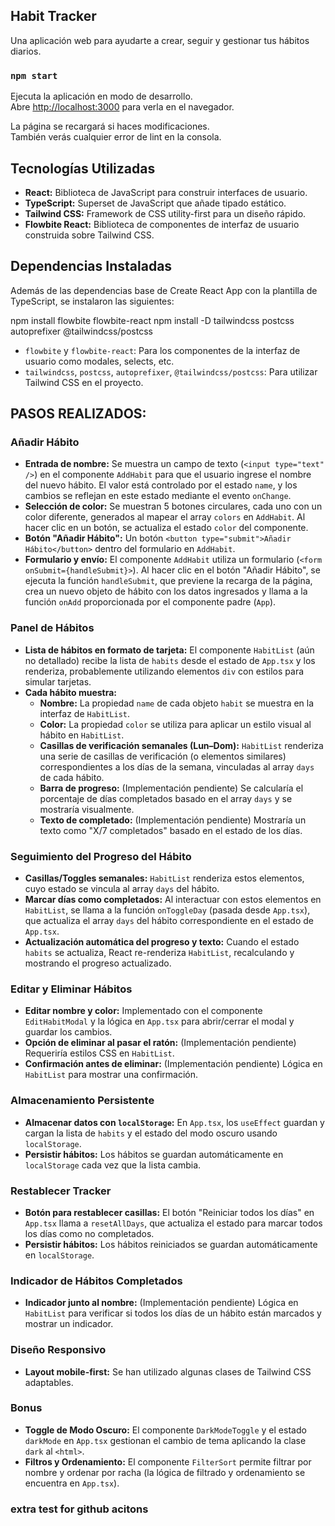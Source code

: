 ## Habit Tracker

Una aplicación web para ayudarte a crear, seguir y gestionar tus hábitos diarios.

### `npm start`

Ejecuta la aplicación en modo de desarrollo.\
Abre [http://localhost:3000](http://localhost:3000) para verla en el navegador.

La página se recargará si haces modificaciones.\
También verás cualquier error de lint en la consola.

## Tecnologías Utilizadas

* **React:** Biblioteca de JavaScript para construir interfaces de usuario.
* **TypeScript:** Superset de JavaScript que añade tipado estático.
* **Tailwind CSS:** Framework de CSS utility-first para un diseño rápido.
* **Flowbite React:** Biblioteca de componentes de interfaz de usuario construida sobre Tailwind CSS.

## Dependencias Instaladas

Además de las dependencias base de Create React App con la plantilla de TypeScript, se instalaron las siguientes:

npm install flowbite flowbite-react
npm install -D tailwindcss postcss autoprefixer @tailwindcss/postcss


* `flowbite` y `flowbite-react`: Para los componentes de la interfaz de usuario como modales, selects, etc.
* `tailwindcss`, `postcss`, `autoprefixer`, `@tailwindcss/postcss`: Para utilizar Tailwind CSS en el proyecto.

## PASOS REALIZADOS:

### Añadir Hábito

* **Entrada de nombre:** Se muestra un campo de texto (`<input type="text" />`) en el componente `AddHabit` para que el usuario ingrese el nombre del nuevo hábito. El valor está controlado por el estado `name`, y los cambios se reflejan en este estado mediante el evento `onChange`.
* **Selección de color:** Se muestran 5 botones circulares, cada uno con un color diferente, generados al mapear el array `colors` en `AddHabit`. Al hacer clic en un botón, se actualiza el estado `color` del componente.
* **Botón "Añadir Hábito":** Un botón `<button type="submit">Añadir Hábito</button>` dentro del formulario en `AddHabit`.
* **Formulario y envío:** El componente `AddHabit` utiliza un formulario (`<form onSubmit={handleSubmit}>`). Al hacer clic en el botón "Añadir Hábito", se ejecuta la función `handleSubmit`, que previene la recarga de la página, crea un nuevo objeto de hábito con los datos ingresados y llama a la función `onAdd` proporcionada por el componente padre (`App`).

### Panel de Hábitos

* **Lista de hábitos en formato de tarjeta:** El componente `HabitList` (aún no detallado) recibe la lista de `habits` desde el estado de `App.tsx` y los renderiza, probablemente utilizando elementos `div` con estilos para simular tarjetas.
* **Cada hábito muestra:**
    * **Nombre:** La propiedad `name` de cada objeto `habit` se muestra en la interfaz de `HabitList`.
    * **Color:** La propiedad `color` se utiliza para aplicar un estilo visual al hábito en `HabitList`.
    * **Casillas de verificación semanales (Lun–Dom):** `HabitList` renderiza una serie de casillas de verificación (o elementos similares) correspondientes a los días de la semana, vinculadas al array `days` de cada hábito.
    * **Barra de progreso:** (Implementación pendiente) Se calcularía el porcentaje de días completados basado en el array `days` y se mostraría visualmente.
    * **Texto de completado:** (Implementación pendiente) Mostraría un texto como "X/7 completados" basado en el estado de los días.

### Seguimiento del Progreso del Hábito

* **Casillas/Toggles semanales:** `HabitList` renderiza estos elementos, cuyo estado se vincula al array `days` del hábito.
* **Marcar días como completados:** Al interactuar con estos elementos en `HabitList`, se llama a la función `onToggleDay` (pasada desde `App.tsx`), que actualiza el array `days` del hábito correspondiente en el estado de `App.tsx`.
* **Actualización automática del progreso y texto:** Cuando el estado `habits` se actualiza, React re-renderiza `HabitList`, recalculando y mostrando el progreso actualizado.

### Editar y Eliminar Hábitos

* **Editar nombre y color:** Implementado con el componente `EditHabitModal` y la lógica en `App.tsx` para abrir/cerrar el modal y guardar los cambios.
* **Opción de eliminar al pasar el ratón:** (Implementación pendiente) Requeriría estilos CSS en `HabitList`.
* **Confirmación antes de eliminar:** (Implementación pendiente) Lógica en `HabitList` para mostrar una confirmación.

### Almacenamiento Persistente

* **Almacenar datos con `localStorage`:** En `App.tsx`, los `useEffect` guardan y cargan la lista de `habits` y el estado del modo oscuro usando `localStorage`.
* **Persistir hábitos:** Los hábitos se guardan automáticamente en `localStorage` cada vez que la lista cambia.

### Restablecer Tracker

* **Botón para restablecer casillas:** El botón "Reiniciar todos los días" en `App.tsx` llama a `resetAllDays`, que actualiza el estado para marcar todos los días como no completados.
* **Persistir hábitos:** Los hábitos reiniciados se guardan automáticamente en `localStorage`.

### Indicador de Hábitos Completados

* **Indicador junto al nombre:** (Implementación pendiente) Lógica en `HabitList` para verificar si todos los días de un hábito están marcados y mostrar un indicador.

### Diseño Responsivo

* **Layout mobile-first:** Se han utilizado algunas clases de Tailwind CSS adaptables.

### Bonus

* **Toggle de Modo Oscuro:** El componente `DarkModeToggle` y el estado `darkMode` en `App.tsx` gestionan el cambio de tema aplicando la clase `dark` al `<html>`.
* **Filtros y Ordenamiento:** El componente `FilterSort` permite filtrar por nombre y ordenar por racha (la lógica de filtrado y ordenamiento se encuentra en `App.tsx`).

### extra test for github acitons

